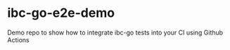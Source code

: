 # ibc-go-e2e-demo
Demo repo to show how to integrate ibc-go tests into your CI using Github Actions
